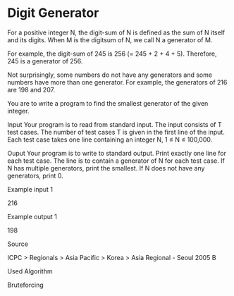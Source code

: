 # Digit Generator
 
For a positive integer N, the digit-sum of N is defined as the sum of N itself and its digits. When M is the digitsum of N, we call N a generator of M.

For example, the digit-sum of 245 is 256 (= 245 + 2 + 4 + 5). Therefore, 245 is a generator of 256.

Not surprisingly, some numbers do not have any generators and some numbers have more than one generator. For example, the generators of 216 are 198 and 207.

You are to write a program to find the smallest generator of the given integer.


Input
Your program is to read from standard input. The input consists of T test cases. The number of test cases T is given in the first line of the input. Each test case takes one line containing an integer N, 1 ≤ N ≤ 100,000.

Ouput
Your program is to write to standard output. Print exactly one line for each test case. The line is to contain a generator of N for each test case. If N has multiple generators, print the smallest. If N does not have any generators, print 0.

Example input 1

216

Example output 1 

198

Source

ICPC > Regionals > Asia Pacific > Korea > Asia Regional - Seoul 2005 B

Used Algorithm

Bruteforcing

